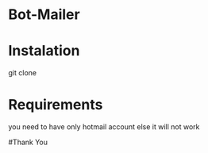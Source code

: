 # Bot-Mailer

# Instalation
git clone 

# Requirements
you need to have only hotmail account else it will not work

#Thank You
